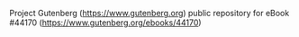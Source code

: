 Project Gutenberg (https://www.gutenberg.org) public repository for eBook #44170 (https://www.gutenberg.org/ebooks/44170)
